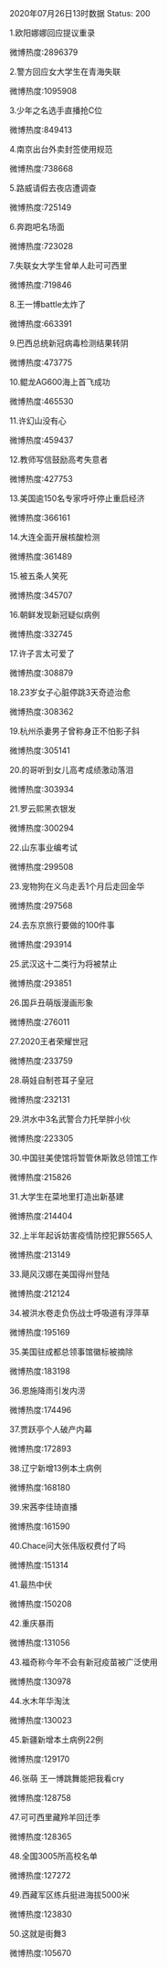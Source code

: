 2020年07月26日13时数据
Status: 200

1.欧阳娜娜回应提议重录

微博热度:2896379

2.警方回应女大学生在青海失联

微博热度:1095908

3.少年之名选手直播抢C位

微博热度:849413

4.南京出台外卖封签使用规范

微博热度:738668

5.路威请假去夜店遭调查

微博热度:725149

6.奔跑吧名场面

微博热度:723028

7.失联女大学生曾单人赴可可西里

微博热度:719846

8.王一博battle太炸了

微博热度:663391

9.巴西总统新冠病毒检测结果转阴

微博热度:473775

10.鲲龙AG600海上首飞成功

微博热度:465530

11.许幻山没有心

微博热度:459437

12.教师写信鼓励高考失意者

微博热度:427753

13.美国逾150名专家呼吁停止重启经济

微博热度:366161

14.大连全面开展核酸检测

微博热度:361489

15.被五条人笑死

微博热度:345707

16.朝鲜发现新冠疑似病例

微博热度:332745

17.许子言太可爱了

微博热度:308879

18.23岁女子心脏停跳3天奇迹治愈

微博热度:308362

19.杭州杀妻男子曾称身正不怕影子斜

微博热度:305141

20.的哥听到女儿高考成绩激动落泪

微博热度:303934

21.罗云熙黑衣银发

微博热度:300294

22.山东事业编考试

微博热度:299508

23.宠物狗在义乌走丢1个月后走回金华

微博热度:297568

24.去东京旅行要做的100件事

微博热度:293914

25.武汉这十二类行为将被禁止

微博热度:293851

26.国乒丑萌版漫画形象

微博热度:276011

27.2020王者荣耀世冠

微博热度:233759

28.萌娃自制苍耳子皇冠

微博热度:232131

29.洪水中3名武警合力托举胖小伙

微博热度:223305

30.中国驻美使馆将暂管休斯敦总领馆工作

微博热度:215826

31.大学生在菜地里打造出新基建

微博热度:214404

32.上半年起诉妨害疫情防控犯罪5565人

微博热度:213149

33.飓风汉娜在美国得州登陆

微博热度:212124

34.被洪水卷走负伤战士呼吸道有浮萍草

微博热度:195169

35.美国驻成都总领事馆徽标被摘除

微博热度:183198

36.恩施降雨引发内涝

微博热度:174496

37.贾跃亭个人破产内幕

微博热度:172893

38.辽宁新增13例本土病例

微博热度:168180

39.宋茜李佳琦直播

微博热度:161590

40.Chace问大张伟版权费付了吗

微博热度:151314

41.最热中伏

微博热度:150208

42.重庆暴雨

微博热度:131056

43.福奇称今年不会有新冠疫苗被广泛使用

微博热度:130978

44.水木年华淘汰

微博热度:130023

45.新疆新增本土病例22例

微博热度:129170

46.张萌 王一博跳舞能把我看cry

微博热度:128758

47.可可西里藏羚羊回迁季

微博热度:128365

48.全国3005所高校名单

微博热度:127272

49.西藏军区练兵挺进海拔5000米

微博热度:123830

50.这就是街舞3

微博热度:105670

